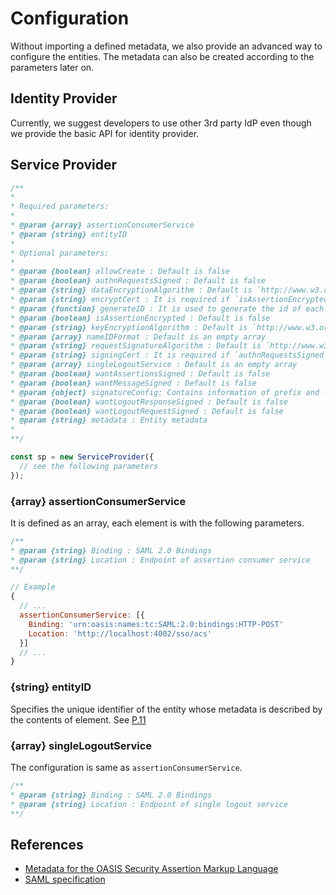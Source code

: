 # Configuration

Without importing a defined metadata, we also provide an advanced way to configure the entities. The metadata can also be created according to the parameters later on.

## Identity Provider

Currently, we suggest developers to use other 3rd party IdP even though we provide the basic API for identity provider.

## Service Provider

```javascript
/**
*
* Required parameters: 
*
* @param {array} assertionConsumerService
* @param {string} entityID
*
* Optional parameters:
*
* @param {boolean} allowCreate : Default is false
* @param {boolean} authnRequestsSigned : Default is false
* @param {string} dataEncryptionAlgorithm : Default is `http://www.w3.org/2001/04/xmlenc#aes256-cbc`
* @param {string} encryptCert : It is required if `isAssertionEncrypted` is set to `true`
* @param {function} generateID : It is used to generate the id of each request to perform extra validation and avoid conflict
* @param {boolean} isAssertionEncrypted : Default is false
* @param {string} keyEncryptionAlgorithm : Default is `http://www.w3.org/2001/04/xmlenc#rsa-1_5`
* @param {array} nameIDFormat : Default is an empty array
* @param {string} requestSignatureAlgorithm : Default is `http://www.w3.org/2000/09/xmldsig#rsa-sha1` 
* @param {string} signingCert : It is required if `authnRequestsSigned` is set to `true`
* @param {array} singleLogoutService : Default is an empty array
* @param {boolean} wantAssertionsSigned : Default is false
* @param {boolean} wantMessageSigned : Default is false
* @param {object} signatureConfig: Contains information of prefix and location (xml-crypto)
* @param {boolean} wantLogoutResponseSigned : Default is false
* @param {boolean} wantLogoutRequestSigned : Default is false
* @param {string} metadata : Entity metadata
*
**/

const sp = new ServiceProvider({
  // see the following parameters 
});
```

### {array} assertionConsumerService

It is defined as an array, each element is with the following parameters.

```javascript
/**
* @param {string} Binding : SAML 2.0 Bindings
* @param {string} Location : Endpoint of assertion consumer service
**/

// Example
{
  // ...
  assertionConsumerService: [{
    Binding: 'urn:oasis:names:tc:SAML:2.0:bindings:HTTP-POST'
    Location: 'http://localhost:4002/sso/acs'
  }]
  // ...
}
```

### {string} entityID

Specifies the unique identifier of the entity whose metadata is described by the contents of element. See [P.11](https://www.oasis-open.org/committees/download.php/35391/sstc-saml-metadata-errata-2.0-wd-04-diff.pdf)

### {array} singleLogoutService

The configuration is same as `assertionConsumerService`.

```javascript
/**
* @param {string} Binding : SAML 2.0 Bindings
* @param {string} Location : Endpoint of single logout service
**/
```

## References

+ [Metadata for the OASIS Security Assertion Markup Language](https://www.oasis-open.org/committees/download.php/35391/sstc-saml-metadata-errata-2.0-wd-04-diff.pdf)
+ [SAML specification](http://saml.xml.org/saml-specifications)
